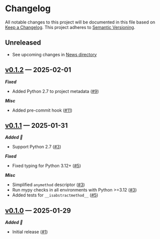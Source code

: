 # Changelog

All notable changes to this project will be documented in this file based on [Keep a Changelog](https://keepachangelog.com/en/1.0.0/). This project adheres to [Semantic Versioning](https://semver.org/spec/v2.0.0.html).

## Unreleased

- See upcoming changes in [News directory](https://github.com/makukha/anymethod/tree/main/NEWS.d)

<!-- towncrier release notes start -->

## [v0.1.2](https://github.com/makukha/anymethod/releases/tag/v0.1.2) — 2025-02-01

***Fixed***

- Added Python 2.7 to project metadata ([#9](https://github.com/makukha/anymethod/issues/9))

***Misc***

- Added pre-commit hook ([#11](https://github.com/makukha/anymethod/issues/11))


## [v0.1.1](https://github.com/makukha/anymethod/releases/tag/v0.1.1) — 2025-01-31

***Added 🌿***

- Support Python 2.7 ([#3](https://github.com/makukha/anymethod/issues/3))

***Fixed***

- Fixed typing for Python 3.12+ ([#5](https://github.com/makukha/anymethod/issues/5))

***Misc***

- Simplified `anymethod` descriptor ([#3](https://github.com/makukha/anymethod/issues/3))
- Run mypy checks in all environments with Python >=3.12 ([#3](https://github.com/makukha/anymethod/issues/3))
- Added tests for `__isabstractmethod__` ([#5](https://github.com/makukha/anymethod/issues/5))


## [v0.1.0](https://github.com/makukha/anymethod/releases/tag/v0.1.0) — 2025-01-29

***Added 🌿***

- Initial release ([#1](https://github.com/makukha/anymethod/issues/1))
